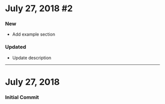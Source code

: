 # July 27, 2018 #2

### New
- Add example section

### Updated
- Update description


-----


# July 27, 2018

### Initial Commit
